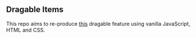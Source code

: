 ## Dragable Items
This repo aims to re-produce [this](https://i.stack.imgur.com/fYim4.gif) dragable feature using vanilla JavaScript, HTML and CSS.
